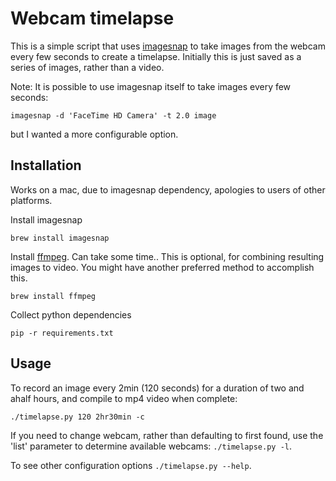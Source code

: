 # Webcam timelapse

This is a simple script that uses [imagesnap][imagesnap] to take images from the webcam every few seconds to create a timelapse. Initially this is just saved as a series of images, rather than a video.

Note: It is possible to use imagesnap itself to take images every few seconds:

`imagesnap -d 'FaceTime HD Camera' -t 2.0 image`

but I wanted a more configurable option.


## Installation

Works on a mac, due to imagesnap dependency, apologies to users of other platforms.

Install imagesnap

`brew install imagesnap`

Install [ffmpeg][ffmpeg]. Can take some time.. This is optional, for combining resulting images to video. You might have another preferred method to accomplish this.

`brew install ffmpeg`

Collect python dependencies

`pip -r requirements.txt`


## Usage

To record an image every 2min (120 seconds) for a duration of two and ahalf hours, and compile to mp4 video when complete:

`./timelapse.py 120 2hr30min -c`

If you need to change webcam, rather than defaulting to first found, use the 'list' parameter to determine available webcams: `./timelapse.py -l`.

To see other configuration options `./timelapse.py --help`.

[ffmpeg]: https://github.com/fluent-ffmpeg/node-fluent-ffmpeg/wiki/Installing-ffmpeg-on-Mac-OS-X
[imagesnap]: https://github.com/rharder/imagesnap
